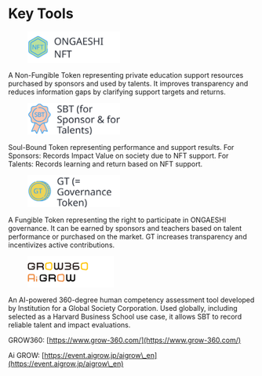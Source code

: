 # Key Tools

<div align="left">

<figure><img src=".gitbook/assets/Frame 912 (6).png" alt="" width="188"><figcaption></figcaption></figure>

</div>

A Non-Fungible Token representing private education support resources purchased by sponsors and used by talents. It improves transparency and reduces information gaps by clarifying support targets and returns.

<div align="left">

<figure><img src=".gitbook/assets/Frame 912 (7).png" alt="" width="188"><figcaption></figcaption></figure>

</div>

Soul-Bound Token representing performance and support results. For Sponsors: Records Impact Value on society due to NFT support. For Talents: Records learning and return based on NFT support.

<div align="left">

<figure><img src=".gitbook/assets/Frame 912 (8).png" alt="" width="188"><figcaption></figcaption></figure>

</div>

A Fungible Token representing the right to participate in ONGAESHI governance. It can be earned by sponsors and teachers based on talent performance or purchased on the market. GT increases transparency and incentivizes active contributions.

<div align="left">

<figure><img src=".gitbook/assets/Frame 912 (9).png" alt="" width="176"><figcaption></figcaption></figure>

</div>

An AI-powered 360-degree human competency assessment tool developed by Institution for a Global Society Corporation. Used globally, including selected as a Harvard Business School use case, it allows SBT to record reliable talent and impact evaluations.

GROW360: [https://www.grow-360.com/](https://www.grow-360.com/)

Ai GROW: [https://event.aigrow.jp/aigrow\_en](https://event.aigrow.jp/aigrow\_en)
